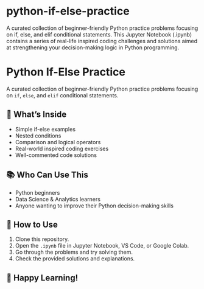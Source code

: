 # python-if-else-practice
A curated collection of beginner-friendly Python practice problems focusing on if, else, and elif conditional statements. This Jupyter Notebook (.ipynb) contains a series of real-life inspired coding challenges and solutions aimed at strengthening your decision-making logic in Python programming.
# Python If-Else Practice

A curated collection of beginner-friendly Python practice problems focusing on `if`, `else`, and `elif` conditional statements.

## 📑 What’s Inside
- Simple if-else examples  
- Nested conditions  
- Comparison and logical operators  
- Real-world inspired coding exercises  
- Well-commented code solutions  

## 📚 Who Can Use This
- Python beginners  
- Data Science & Analytics learners  
- Anyone wanting to improve their Python decision-making skills  

## 🚀 How to Use
1. Clone this repository.
2. Open the `.ipynb` file in Jupyter Notebook, VS Code, or Google Colab.
3. Go through the problems and try solving them.
4. Check the provided solutions and explanations.

## 🌟 Happy Learning!
